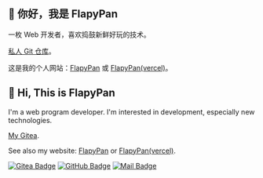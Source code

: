 ## 👋 你好，我是 FlapyPan

一枚 Web 开发者，喜欢捣鼓新鲜好玩的技术。

[私人 Git 仓库](https://git.flapypan.top/)。

这是我的个人网站：[FlapyPan](https://www.flapypan.top/) 或 [FlapyPan(vercel)](https://flapypan.vercel.app/)。

## 👋 Hi, This is FlapyPan

I'm a web program developer. I'm interested in development, especially new technologies.

[My Gitea](https://git.flapypan.top/).

See also my website: [FlapyPan](https://www.flapypan.top/) or [FlapyPan(vercel)](https://flapypan.vercel.app/).

[![Gitea Badge](https://img.shields.io/badge/-FlapyPan-grey?style=flat&logo=gitea&logoColor=white&labelColor=green&link=https://git.flapypan.top/FlapyPan)](https://git.flapypan.top/FlapyPan) [![GitHub Badge](https://img.shields.io/badge/-FlapyPan-grey?style=flat&logo=github&logoColor=white&link=https://github.com/FlapyPan/)](https://www.github.com/FlapyPan/) [![Mail Badge](https://img.shields.io/badge/-flapypan@gmail.com-c14438?style=flat&logo=Gmail&logoColor=white&link=mailto:flapypan@gmail.com)](mailto:flapypan@gmail.com)
